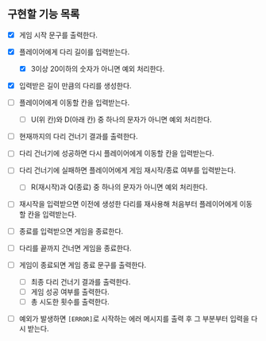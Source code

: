 ## 구현할 기능 목록

- [x] 게임 시작 문구를 출력한다.

- [x] 플레이어에게 다리 길이를 입력받는다.

  - [x] 3이상 20이하의 숫자가 아니면 예외 처리한다.

- [x] 입력받은 길이 만큼의 다리를 생성한다.

- [ ] 플레이어에게 이동할 칸을 입력받는다.

  - [ ] U(위 칸)와 D(아래 칸) 중 하나의 문자가 아니면 예외 처리한다.

- [ ] 현재까지의 다리 건너기 결과를 출력한다.

- [ ] 다리 건너기에 성공하면 다시 플레이어에게 이동할 칸을 입력받는다.

- [ ] 다리 건너기에 실패하면 플레이어에게 게임 재시작/종료 여부를 입력받는다.

  - [ ] R(재시작)과 Q(종료) 중 하나의 문자가 아니면 예외 처리한다.

- [ ] 재시작을 입력받으면 이전에 생성한 다리를 재사용해 처음부터 플레이어에게 이동할 칸을 입력받는다.

- [ ] 종료를 입력받으면 게임을 종료한다.

- [ ] 다리를 끝까지 건너면 게임을 종료한다.

- [ ] 게임이 종료되면 게임 종료 문구를 출력한다.

  - [ ] 최종 다리 건너기 결과를 출력한다.
  - [ ] 게임 성공 여부를 출력한다.
  - [ ] 총 시도한 횟수를 출력한다.

- [ ] 예외가 발생하면 `[ERROR]`로 시작하는 에러 메시지를 출력 후 그 부분부터 입력을 다시 받는다.
